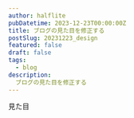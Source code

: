 ```yaml
---
author: halflite
pubDatetime: 2023-12-23T00:00:00Z
title: ブログの見た目を修正する
postSlug: 20231223_design
featured: false
draft: false
tags:
  - blog
description:
  ブログの見た目を修正する
---
```


見た目